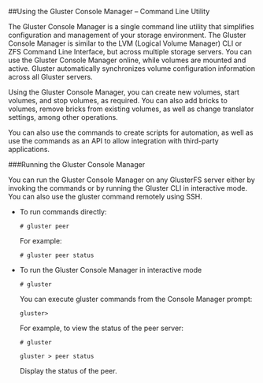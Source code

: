##Using the Gluster Console Manager – Command Line Utility

The Gluster Console Manager is a single command line utility that
simplifies configuration and management of your storage environment. The
Gluster Console Manager is similar to the LVM (Logical Volume Manager)
CLI or ZFS Command Line Interface, but across multiple storage servers.
You can use the Gluster Console Manager online, while volumes are
mounted and active. Gluster automatically synchronizes volume
configuration information across all Gluster servers.

Using the Gluster Console Manager, you can create new volumes, start
volumes, and stop volumes, as required. You can also add bricks to
volumes, remove bricks from existing volumes, as well as change
translator settings, among other operations.

You can also use the commands to create scripts for automation, as well
as use the commands as an API to allow integration with third-party
applications.

###Running the Gluster Console Manager

You can run the Gluster Console Manager on any GlusterFS server either
by invoking the commands or by running the Gluster CLI in interactive
mode. You can also use the gluster command remotely using SSH.

-   To run commands directly:

    `# gluster peer`

    For example:

    `# gluster peer status`

-   To run the Gluster Console Manager in interactive mode

    `# gluster`

    You can execute gluster commands from the Console Manager prompt:

    `gluster>`

    For example, to view the status of the peer server:

    `# gluster`

    `gluster > peer status`

    Display the status of the peer.


